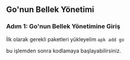 ## Go'nun Bellek Yönetimi

### Adım 1: Go'nun Bellek Yönetimine Giriş

İlk olarak gerekli paketleri yükleyelim
```apk add go```

bu işlemden sonra kodlamaya başlayabilirsiniz.
